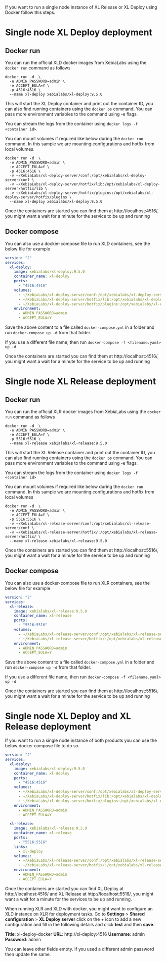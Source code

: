 If you want to run a single node instance of XL Release or XL Deploy using Docker follow this steps.

# Single node XL Deploy deployment

## Docker run

You can run the official XLD docker images from XebiaLabs using the `docker run` command as follows

```shell
docker run -d  \
  -e ADMIN_PASSWORD=admin \
  -e ACCEPT_EULA=Y \
  -p 4516:4516 \
  --name xl-deploy xebialabs/xl-deploy:9.5.0
```

This will start the XL Deploy container and print out the container ID, you can also find running containers using the `docker ps` command. You can pass more environment variables to the command using -e flags.

You can stream the logs from the container using `docker logs -f <container id>`.

You can mount volumes if required like below during the `docker run` command. In this sample we are mounting configurations and hotfix from local volumes.

```shell
docker run -d  \
  -e ADMIN_PASSWORD=admin \
  -e ACCEPT_EULA=Y \
  -p 4516:4516 \
  -v ~/XebiaLabs/xl-deploy-server/conf:/opt/xebialabs/xl-deploy-server/conf \
  -v ~/XebiaLabs/xl-deploy-server/hotfix/lib:/opt/xebialabs/xl-deploy-server/hotfix/lib \
  -v ~/XebiaLabs/xl-deploy-server/hotfix/plugins:/opt/xebialabs/xl-deploy-server/hotfix/plugins \
  --name xl-deploy xebialabs/xl-deploy:9.5.0
```

Once the containers are started you can find them at http://localhost:4516/, you might want a wait for a minute for the service to be up and running

## Docker compose

You can also use a docker-compose file to run XLD containers, see the below file for example

```yaml
version: "2"
services:
  xl-deploy:
    image: xebialabs/xl-deploy:9.5.0
    container_name: xl-deploy
    ports:
      - "4516:4516"
    volumes:
      - ~/XebiaLabs/xl-deploy-server/conf:/opt/xebialabs/xl-deploy-server/conf
      - ~/XebiaLabs/xl-deploy-server/hotfix/lib:/opt/xebialabs/xl-deploy-server/hotfix/lib
      - ~/XebiaLabs/xl-deploy-server/hotfix/plugins:/opt/xebialabs/xl-deploy-server/hotfix/plugins
    environment:
      - ADMIN_PASSWORD=admin
      - ACCEPT_EULA=Y
```

Save the above content to a file called `docker-compose.yml` in a folder and run `docker-compose up -d` from that folder.

If you use a different file name, then run `docker-compose -f <filename.yaml> up -d`

Once the containers are started you can find them at http://localhost:4516/, you might want a wait for a minute for the service to be up and running

# Single node XL Release deployment

## Docker run

You can run the official XLR docker images from XebiaLabs using the `docker run` command as follows

```shell
docker run -d  \
  -e ADMIN_PASSWORD=admin \
  -e ACCEPT_EULA=Y \
  -p 5516:5516 \
  --name xl-release xebialabs/xl-release:9.5.0
```

This will start the XL Release container and print out the container ID, you can also find running containers using the `docker ps` command. You can pass more environment variables to the command using -e flags.

You can stream the logs from the container using `docker logs -f <container id>`

You can mount volumes if required like below during the `docker run` command. In this sample we are mounting configurations and hotfix from local volumes

```shell
docker run -d  \
  -e ADMIN_PASSWORD=admin \
  -e ACCEPT_EULA=Y \
  -p 5516:5516 \
  -v ~/XebiaLabs/xl-release-server/conf:/opt/xebialabs/xl-release-server/conf \
  -v ~/XebiaLabs/xl-release-server/hotfix/:/opt/xebialabs/xl-release-server/hotfix/ \
  --name xl-release xebialabs/xl-release:9.5.0
```
Once the containers are started you can find them at http://localhost:5516/, you might want a wait for a minute for the service to be up and running

## Docker compose

You can also use a docker-compose file to run XLR containers, see the below file for example

```yaml
version: "2"
services:
  xl-release:
    image: xebialabs/xl-release:9.5.0
    container_name: xl-release
    ports:
      - "5516:5516"
    volumes:
      - ~/XebiaLabs/xl-release-server/conf:/opt/xebialabs/xl-release-server/conf
      - ~/XebiaLabs/xl-release-server/hotfix/:/opt/xebialabs/xl-release-server/hotfix/
    environment:
      - ADMIN_PASSWORD=admin
      - ACCEPT_EULA=Y
```

Save the above content to a file called `docker-compose.yml` in a folder and run `docker-compose up -d` from that folder.

If you use a different file name, then run `docker-compose -f <filename.yaml> up -d`

Once the containers are started you can find them at http://localhost:5516/, you might want a wait for a minute for the service to be up and running

# Single node XL Deploy and XL Release deployment

If you want to run a single node instance of both products you can use the below docker compose file to do so.

```yaml
version: "2"
services:
  xl-deploy:
    image: xebialabs/xl-deploy:9.5.0
    container_name: xl-deploy
    ports:
      - "4516:4516"
    volumes:
      - ~/XebiaLabs/xl-deploy-server/conf:/opt/xebialabs/xl-deploy-server/conf
      - ~/XebiaLabs/xl-deploy-server/hotfix/lib:/opt/xebialabs/xl-deploy-server/hotfix/lib
      - ~/XebiaLabs/xl-deploy-server/hotfix/plugins:/opt/xebialabs/xl-deploy-server/hotfix/plugins
    environment:
      - ADMIN_PASSWORD=admin
      - ACCEPT_EULA=Y

  xl-release:
    image: xebialabs/xl-release:9.5.0
    container_name: xl-release
    ports:
      - "5516:5516"
    links:
      - xl-deploy
    volumes:
      - ~/XebiaLabs/xl-release-server/conf:/opt/xebialabs/xl-release-server/conf
      - ~/XebiaLabs/xl-release-server/hotfix/:/opt/xebialabs/xl-release-server/hotfix/
    environment:
      - ADMIN_PASSWORD=admin
      - ACCEPT_EULA=Y
```

Once the containers are started you can find XL Deploy at http://localhost:4516/ and XL Release at http://localhost:5516/, you might want a wait for a minute for the services to be up and running.


When running XLR and XLD with docker, you might want to configure an XLD instance on XLR for deployment tasks. Go to **Settings** > **Shared configuration** > **XL Deploy server** click on the + icon to add a new configuration and fill in the following details and click **test** and then **save**.

**Title**: xl-deploy-docker
**URL**: http://xl-deploy:4516
**Username**: admin
**Password**: admin

You can leave other fields empty. If you used a different admin password then update the same.

